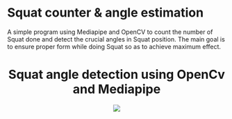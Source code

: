 # Squat counter & angle estimation 

A simple program using Mediapipe and OpenCV to count the number of Squat done and  detect the crucial angles in Squat position. The main goal is to ensure proper form while doing Squat so as to achieve maximum effect.




</div>

# <div align="center">Squat angle detection using OpenCv and Mediapipe</div>
<div align="center"> 
<img src= "images/yt_squat.gif?raw=true" >
</div>
